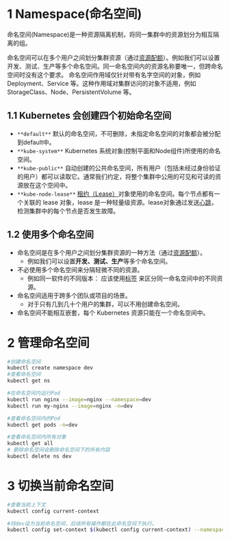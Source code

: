 
# 1 Namespace(命名空间)

命名空间(Namespace)是一种资源隔离机制，将同一集群中的资源划分为相互隔离的组。

命名空间可以在多个用户之间划分集群资源（通过[资源配额](https://kubernetes.io/zh-cn/docs/concepts/policy/resource-quotas/)）。例如我们可以设置开发、测试、生产等多个命名空间。同一命名空间内的资源名称要唯一，但跨命名空间时没有这个要求。 命名空间作用域仅针对带有名字空间的对象，例如 Deployment、Service 等。这种作用域对集群访问的对象不适用，例如 StorageClass、Node、PersistentVolume 等。

## 1.1 Kubernetes 会创建四个初始命名空间

- `**default**` 默认的命名空间，不可删除，未指定命名空间的对象都会被分配到default中。
- `**kube-system**` Kubernetes 系统对象(控制平面和Node组件)所使用的命名空间。
- `**kube-public**` 自动创建的公共命名空间，所有用户（包括未经过身份验证的用户）都可以读取它。通常我们约定，将整个集群中公用的可见和可读的资源放在这个空间中。
- `**kube-node-lease**` [租约（Lease）](https://kubernetes.io/docs/reference/kubernetes-api/cluster-resources/lease-v1/)对象使用的命名空间。每个节点都有一个关联的 lease 对象，lease 是一种轻量级资源。lease对象通过发送[心跳](https://kubernetes.io/zh-cn/docs/concepts/architecture/nodes/#heartbeats)，检测集群中的每个节点是否发生故障。

## 1.2 使用多个命名空间

- 命名空间是在多个用户之间划分集群资源的一种方法（通过[资源配额](https://kubernetes.io/zh-cn/docs/concepts/policy/resource-quotas/)）。
    - 例如我们可以设置**开发、测试、生产**等多个命名空间。
- 不必使用多个命名空间来分隔轻微不同的资源。
    - 例如同一软件的不同版本： 应该使用[标签](https://kubernetes.io/zh-cn/docs/concepts/overview/working-with-objects/labels/) 来区分同一命名空间中的不同资源。
- 命名空间适用于跨多个团队或项目的场景。
    - 对于只有几到几十个用户的集群，可以不用创建命名空间。
- 命名空间不能相互嵌套，每个 Kubernetes 资源只能在一个命名空间中。

# 2 管理命名空间​

```sh
#创建命名空间
kubectl create namespace dev
#查看命名空间
kubectl get ns

#在命名空间内运行Pod
kubectl run nginx --image=nginx --namespace=dev
kubectl run my-nginx --image=nginx -n=dev

#查看命名空间内的Pod
kubectl get pods -n=dev

#查看命名空间内所有对象
kubectl get all
# 删除命名空间会删除命名空间下的所有内容
kubectl delete ns dev
```
# 3 切换当前命名空间

```sh
#查看当前上下文
kubectl config current-context

#将dev设为当前命名空间，后续所有操作都在此命名空间下执行。
kubectl config set-context $(kubectl config current-context) --namespace=dev
```